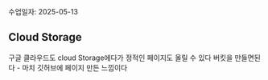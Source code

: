 수업일자: 2025-05-13


## Cloud Storage

구글 클라우드도 cloud Storage에다가 정적인 페이지도 올릴 수 있다
버킷을 만들면된다 - 마치 깃허브에 페이지 만든 느낌이다


